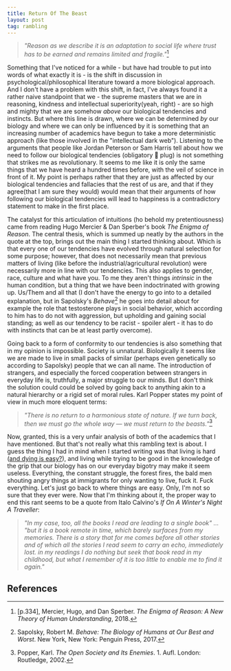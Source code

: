 ```yaml
---
title: Return Of The Beast
layout: post
tag: rambling
---
```


> *"Reason as we describe it is an adaptation to social life where trust has to be earned and remains limited and fragile."*[^1]

Something that I've noticed for a while - but have had trouble to put into words of what exactly it is - is the shift in discussion in psychological/philosophical literature toward a more biological approach. And I don't have a problem with this shift, in fact, I've always found it a rather naive standpoint that we - the supreme masters that we are in reasoning, kindness and intellectual superiority(yeah, right) - are so high and mighty that we are somehow *above* our biological tendencies and instincts. But where this line is drawn, where we can be determined *by* our biology and where we can only be influenced by it is something that an increasing number of academics have begun to take a more deterministic approach (like those involved in the "intellectual dark web"). Listening to the arguments that people like Jordan Peterson or Sam Harris tell about how we need to follow our biological tendencies (obligatory 🦀 plug) is not something that strikes me as revolutionary. It seems to me like it is only the same things that we have heard a hundred times before, with the veil of science in front of it. My point is perhaps rather that they are just as affected by our biological tendencies and fallacies that the rest of us are, and that if they agree(that I am sure they would) would mean that their arguments of how following our biological tendencies will lead to happiness is a contradictory statement to make in the first place.

The catalyst for this articulation of intuitions (ho behold my pretentiousness) came from reading Hugo Mercier & Dan Sperber's book *The Enigma of Reason*. The central thesis, which is summed up neatly by the authors in the quote at the top, brings out the main thing I started thinking about. Which is that every one of our tendencies have evolved through natural selection for some purpose; however, that does not necessarily mean that previous matters of living (like before the industrial/agricultural revolution) were necessarily more in line with our tendencies. This also applies to gender, race, culture and what have you. To me they aren't things *intrinsic* in the human condition, but a thing that we have been indoctrinated with growing up. Us/Them and all that (I don't have the energy to go into to a detailed explanation, but in Sapolsky's *Behave*[^2] he goes into detail about for example the role that testosterone plays in social behavior, which according to him has to do not with aggression, but upholding and gaining social standing; as well as our tendency to be racist - spoiler alert - it has to do with instincts that can be at least partly overcome). 

Going back to a form of conformity to our tendencies is also something that in my opinion is impossible. Society is unnatural. Biologically it seems like we are made to live in small packs of similar (perhaps even genetically so according to Sapolsky) people that we can all name. The introduction of strangers, and especially the forced cooperation between strangers in everyday life is, truthfully, a major struggle to our minds. But I don't think the solution could could be solved by going back to anything akin to a natural hierarchy or a rigid set of moral rules. Karl Popper states my point of view in much more eloquent terms:

> *"There is no return to a harmonious state of nature. If we turn back, then we must go the whole way — we must return to the beasts."*[^3]

Now, granted, this is a very unfair analysis of both of the academics that I have mentioned. But that's not really what this rambling text is about. I guess the thing I had in mind when I started writing was that living is hard ([and dying is easy?](https://youtu.be/we3zcH22u94)), and living while trying to be good in the knowledge of the grip that our biology has on our everyday bigotry may make it seem useless. Everything, the constant struggle, the forest fires, the bald men shouting angry things at immigrants for only wanting to live, fuck it. Fuck everything. Let's just go back to where things are easy. Only, I'm not so sure that they ever were. Now that I'm thinking about it, the proper way to end this rant seems to be a quote from Italo Calvino's *If On A Winter's Night A Traveller*:

> *"In my case, too, all the books I read are leading to a single book" ... "but it is a book remote in time, which barely surfaces from my memories. There is a story that for me comes before all other stories and of which all the stories I read seem to carry an echo, immediately lost. in my readings I do nothing but seek that book read in my childhood, but what I remember of it is too little to enable me to find it again."*

## References

[^1]: [p.334], Mercier, Hugo, and Dan Sperber. *The Enigma of Reason: A New Theory of Human Understanding*, 2018.
[^2]: Sapolsky, Robert M. *Behave: The Biology of Humans at Our Best and Worst*. New York, New York: Penguin Press, 2017.
[^3]: Popper, Karl. *The Open Society and Its Enemies*. 1. Aufl. London: Routledge, 2002.
